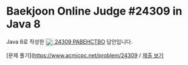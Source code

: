 # Baekjoon Online Judge #24309 in Java 8
Java 8로 작성한 [<img src="https://static.solved.ac/tier_small/1.svg" height="20" align="center">
24309 РАВЕНСТВО](https://www.acmicpc.net/problem/24309) 답안입니다.

[문제 풀기](https://www.acmicpc.net/problem/24309 /
[제출 보기](https://www.acmicpc.net/source/87135862)
